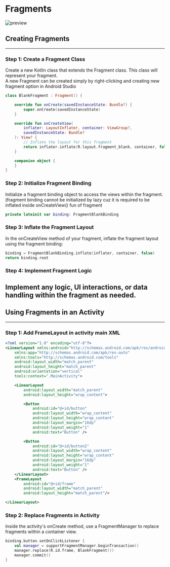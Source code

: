 # Fragments
![preview](https://github.com/AngryFalcon89/Fragments/assets/91687355/b1f1c94e-43c3-4ed0-89b2-9579cb14a168)

## Creating Fragments
---
### Step 1: Create a Fragment Class
Create a new Kotlin class that extends the Fragment class. This class will represent your fragment.<br> A new Fragment can be created simply by right-clicking and creating new fragment option in Android Studio 
```kotlin
class BlankFragment : Fragment() {

    override fun onCreate(savedInstanceState: Bundle?) {
        super.onCreate(savedInstanceState)
    }

    override fun onCreateView(
        inflater: LayoutInflater, container: ViewGroup?,
        savedInstanceState: Bundle?
    ): View? {
        // Inflate the layout for this fragment
        return inflater.inflate(R.layout.fragment_blank, container, false)
    }

    companion object {
    }
}
```

### Step 2: Initialize Fragment Binding
Initialize a fragment binding object to access the views within the fragment.(fragment binding cannot be initialized by lazy cuz it is required to be inflated inside onCreateView() fun of fragment

```kotlin
private lateinit var binding: FragmentBlankBinding
```

### Step 3: Inflate the Fragment Layout
In the onCreateView method of your fragment, inflate the fragment layout using the fragment binding:

```kotlin
binding = FragmentBlankBinding.inflate(inflater, container, false)
return binding.root
```

### Step 4: Implement Fragment Logic
Implement any logic, UI interactions, or data handling within the fragment as needed.
---
## Using Fragments in an Activity
---
### Step 1: Add FrameLayout in activity main XML 

```xml
<?xml version="1.0" encoding="utf-8"?>
<LinearLayout xmlns:android="http://schemas.android.com/apk/res/android"
    xmlns:app="http://schemas.android.com/apk/res-auto"
    xmlns:tools="http://schemas.android.com/tools"
    android:layout_width="match_parent"
    android:layout_height="match_parent"
    android:orientation="vertical"
    tools:context=".MainActivity">

    <LinearLayout
        android:layout_width="match_parent"
        android:layout_height="wrap_content">

        <Button
            android:id="@+id/button"
            android:layout_width="wrap_content"
            android:layout_height="wrap_content"
            android:layout_margin="16dp"
            android:layout_weight="1"
            android:text="Button" />

        <Button
            android:id="@+id/button2"
            android:layout_width="wrap_content"
            android:layout_height="wrap_content"
            android:layout_margin="16dp"
            android:layout_weight="1"
            android:text="Button" />
    </LinearLayout>
    <FrameLayout
        android:id="@+id/frame"
        android:layout_width="match_parent"
        android:layout_height="match_parent"/>

</LinearLayout>
```
### Step 2: Replace Fragments in Activity
Inside the activity's onCreate method, use a FragmentManager to replace fragments within a container view.

```kotlin
binding.button.setOnClickListener {
    val manager = supportFragmentManager.beginTransaction()
    manager.replace(R.id.frame, BlankFragment())
    manager.commit()
}
```
